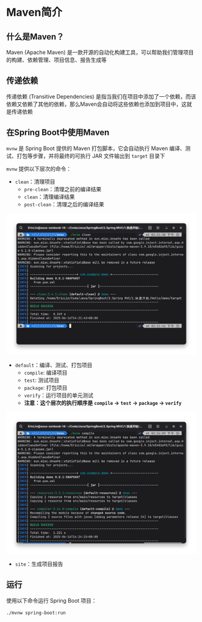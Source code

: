 # Maven简介

## 什么是Maven？

Maven (Apache Maven) 是一款开源的自动化构建工具，可以帮助我们管理项目的构建、依赖管理、项目信息、报告生成等

## 传递依赖

传递依赖 (Transitive Dependencies) 是指当我们在项目中添加了一个依赖，而该依赖又依赖了其他的依赖，那么Maven会自动将这些依赖也添加到项目中，这就是传递依赖

## 在Spring Boot中使用Maven

`mvnw` 是 Spring Boot 提供的 Maven 打包脚本，它会自动执行 Maven 编译、测试、打包等步骤，并将最终的可执行 JAR 文件输出到 `target` 目录下

`mvnw` 提供以下层次的命令：

- `clean`：清理项目
    - `pre-clean`：清理之前的编译结果
    - `clean`：清理编译结果
    - `post-clean`：清理之后的编译结果

![clean](imgs/clean.png)

- `default`：编译、测试、打包项目
    - `compile`: 编译项目
    - `test`: 测试项目
    - `package`: 打包项目
    - `verify`：运行项目的单元测试
    - **注意：这个层次的执行顺序是 `compile` -> `test` -> `package` -> `verify`**

![default](imgs/default.png)

- `site`：生成项目报告

## 运行

使用以下命令运行 Spring Boot 项目：

```
./mvnw spring-boot:run
```